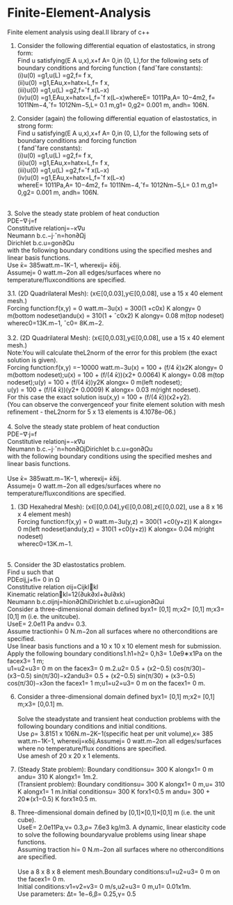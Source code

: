 # Finite-Element-Analysis
Finite element analysis using deal.II library of c++</br>

1. Consider the following differential equation of elastostatics, in strong form:</br>
Find u satisfying(E A u,x),x+f A= 0,in (0, L),for the following sets of boundary conditions and forcing function ( ̄fandˆfare constants):</br>
(i)u(0) =g1,u(L) =g2,f= ̄f x,</br>
(ii)u(0) =g1,EAu,x=hatx=L,f= ̄f x,</br>
(iii)u(0) =g1,u(L) =g2,f=ˆf x(L−x)</br>
(iv)u(0) =g1,EAu,x=hatx=L,f=ˆf x(L−x)whereE= 1011Pa,A= 10−4m2, ̄f= 1011Nm−4,ˆf= 1012Nm−5,L= 0.1 m,g1= 0,g2= 0.001 m, andh= 106N.</br>

2. Consider (again) the following differential equation of elastostatics, in strong form:</br>
Find u satisfying(E A u,x),x+f A= 0,in (0, L),for the following sets of boundary conditions and forcing function</br> 
( ̄fandˆfare constants):</br>
(i)u(0) =g1,u(L) =g2,f= ̄f x,</br>
(ii)u(0) =g1,EAu,x=hatx=L,f= ̄f x,</br>
(iii)u(0) =g1,u(L) =g2,f=ˆf x(L−x)</br>
(iv)u(0) =g1,EAu,x=hatx=L,f=ˆf x(L−x)</br>
whereE= 1011Pa,A= 10−4m2, ̄f= 1011Nm−4,ˆf= 1012Nm−5,L= 0.1 m,g1= 0,g2= 0.001 m, andh= 106N.</br>
</br>
3. Solve the steady state problem of heat conduction</br>
PDE−∇·j=f</br>
Constitutive relationj=−κ∇u</br>
Neumann b.c.−j·ˆn=hon∂Ωj</br>
Dirichlet b.c.u=gon∂Ωu</br>
with the following boundary conditions using the specified meshes and linear basis functions.</br>  
Use  ̄κ= 385watt.m−1K−1, whereκij=  ̄κδij.  </br>
Assumej= 0 watt.m−2on all edges/surfaces where no temperature/fluxconditions are specified.</br>

  3.1.  (2D Quadrilateral Mesh):  (x∈[0,0.03],y∈[0,0.08], use a 15 x 40 element mesh.)</br>
  Forcing function:f(x,y) = 0 watt.m−3u(x) = 300(1 +c0x) K alongy= 0 m(bottom nodeset)andu(x) = 310(1 + ˆc0x2) K alongy= 0.08 m(top nodeset)</br>
  wherec0=13K.m−1, ˆc0= 8K.m−2.</br>
</br>
  3.2.  (2D Quadrilateral Mesh):  (x∈[0,0.03],y∈[0,0.08], use a 15 x 40 element mesh.)</br>
  Note:You will calculate theL2norm of the error for this problem (the exact solution is given).</br>
  Forcing function:f(x,y) =−10000 watt.m−3u(x) = 100 + (f/4 ̄κ)x2K alongy= 0 m(bottom nodeset);u(x) = 100 + (f/(4 ̄κ))(x2+ 0.0064) K alongy= 0.08 m(top nodeset);u(y) = 100 + (f/(4 ̄κ))y2K alongx= 0 m(left nodeset);</br>
  u(y) = 100 + (f/(4 ̄κ))(y2+ 0.0009) K alongx= 0.03 m(right nodeset).</br>
  For this case the exact solution isu(x,y) = 100 + (f/(4 ̄κ))(x2+y2).  </br>
  (You can observe the convergenceof your finite element solution with mesh refinement - theL2norm for 5 x 13 elements is 4.1078e-06.)</br>
</br>
4. Solve the steady state problem of heat conduction</br>
PDE−∇·j=f</br>
Constitutive relationj=−κ∇u</br>
Neumann b.c.−j·ˆn=hon∂ΩjDirichlet b.c.u=gon∂Ωu</br>
with the following boundary conditions using the specified meshes and linear basis functions.</br>  
Use  ̄κ= 385watt.m−1K−1, whereκij=  ̄κδij.  </br>
Assumej= 0 watt.m−2on all edges/surfaces where no temperature/fluxconditions are specified.</br>
1. (3D Hexahedral Mesh):  (x∈[0,0.04],y∈[0,0.08],z∈[0,0.02], use a 8 x 16 x 4 element mesh)</br>
Forcing function:f(x,y) = 0 watt.m−3u(y,z) = 300(1 +c0(y+z)) K alongx= 0 m(left nodeset)andu(y,z) = 310(1 +c0(y+z)) K alongx= 0.04 m(right nodeset)</br>
wherec0=13K.m−1.</br>
</br>
5. Consider the 3D elastostatics problem.</br>  
Find u such that</br>
PDEσij,j+fi= 0 in Ω</br>
Constitutive relation σij=Cijklkl</br>
Kinematic relationkl=12(∂uk∂xl+∂ul∂xk)</br>
Neumann b.c.σijnj=hion∂ΩhiDirichlet b.c.ui=ugion∂Ωui</br>
Consider a three-dimensional domain defined byx1= [0,1] m;x2= [0,1] m;x3= [0,1] m (i.e.  the unitcube).</br>   
UseE=  2.0e11  Pa  andν=  0.3.   </br>
Assume  tractionhi=  0  N.m−2on  all  surfaces  where  no  otherconditions are specified.</br>  
Use linear basis functions and a 10 x 10 x 10 element mesh for submission.</br>
Apply the following boundary conditions1.h1=h2= 0,h3= 1.0e9∗x1Pa on the facex3= 1 m;</br>
u1=u2=u3= 0 m on the facex3= 0 m.2.u2= 0.5 + (x2−0.5) cos(π/30)−(x3−0.5) sin(π/30)−x2andu3= 0.5 + (x2−0.5) sin(π/30) + (x3−0.5) cos(π/30)−x3on the facex1= 1 m;u1=u2=u3= 0 m on the facex1= 0 m.</br>

6. Consider a three-dimensional domain defined byx1= [0,1] m;x2= [0,1] m;x3= [0,0.1] m.</br>  
Solve the steadystate and transient heat conduction problems with the following boundary conditions and initial conditions.</br>
Use ρ= 3.8151 x 106N.m−2K−1(specific heat per unit volume),κ= 385 watt.m−1K−1, whereκij=κδij.Assumej= 0 watt.m−2on all edges/surfaces where no temperature/flux conditions are specified.  </br>
Use amesh of 20 x 20 x 1 elements.</br>
1.  (Steady  State  problem):   Boundary  conditionsu=  300  K  alongx1=  0  m  andu=  310  K  alongx1= 1m.2. </br> 
(Transient problem):  Boundary conditionsu= 300 K alongx1= 0 m,u= 310 K alongx1= 1 m.Initial conditionsu= 300 K forx1<0.5 m andu= 300 + 20∗(x1−0.5) K forx1≥0.5 m.</br>

7. Three-dimensional domain defined by [0,1]×[0,1]×[0,1] m (i.e.  the unit cube).  </br>
UseE= 2.0e11Pa,ν=  0.3,ρ=  7.6e3  kg/m3. A  dynamic,  linear  elasticity  code  to  solve  the  following  boundaryvalue problems using linear shape functions.  </br>
Assuming traction hi= 0 N.m−2on all surfaces where no otherconditions are specified.</br>  
Use a 8 x 8 x 8 element mesh.Boundary conditions:u1=u2=u3= 0 m on the facex1= 0 m.</br>
Initial conditions:v1=v2=v3= 0 m/s,u2=u3= 0 m,u1= 0.01x1m.</br>
Use parameters:  ∆t= 1e−6,β= 0.25,γ= 0.5 </br>
